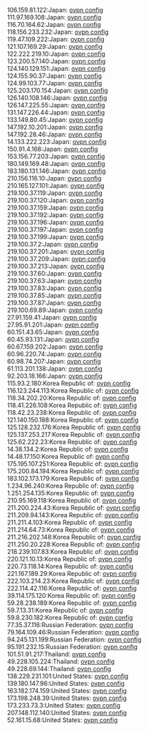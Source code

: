 106.159.81.122:Japan: [ovpn config](vpn/106_159_81_122.ovpn)  
111.97.169.108:Japan: [ovpn config](vpn/111_97_169_108.ovpn)  
116.70.164.62:Japan: [ovpn config](vpn/116_70_164_62.ovpn)  
118.156.233.232:Japan: [ovpn config](vpn/118_156_233_232.ovpn)  
119.47.109.222:Japan: [ovpn config](vpn/119_47_109_222.ovpn)  
121.107.169.29:Japan: [ovpn config](vpn/121_107_169_29.ovpn)  
122.222.219.10:Japan: [ovpn config](vpn/122_222_219_10.ovpn)  
123.200.57.140:Japan: [ovpn config](vpn/123_200_57_140.ovpn)  
124.140.129.151:Japan: [ovpn config](vpn/124_140_129_151.ovpn)  
124.155.90.37:Japan: [ovpn config](vpn/124_155_90_37.ovpn)  
124.99.103.77:Japan: [ovpn config](vpn/124_99_103_77.ovpn)  
125.203.170.154:Japan: [ovpn config](vpn/125_203_170_154.ovpn)  
126.140.108.146:Japan: [ovpn config](vpn/126_140_108_146.ovpn)  
126.147.225.55:Japan: [ovpn config](vpn/126_147_225_55.ovpn)  
131.147.226.44:Japan: [ovpn config](vpn/131_147_226_44.ovpn)  
133.149.80.45:Japan: [ovpn config](vpn/133_149_80_45.ovpn)  
147.192.10.201:Japan: [ovpn config](vpn/147_192_10_201.ovpn)  
147.192.28.46:Japan: [ovpn config](vpn/147_192_28_46.ovpn)  
14.133.222.223:Japan: [ovpn config](vpn/14_133_222_223.ovpn)  
150.91.4.168:Japan: [ovpn config](vpn/150_91_4_168.ovpn)  
153.156.77.203:Japan: [ovpn config](vpn/153_156_77_203.ovpn)  
180.149.169.48:Japan: [ovpn config](vpn/180_149_169_48.ovpn)  
183.180.131.146:Japan: [ovpn config](vpn/183_180_131_146.ovpn)  
210.156.116.10:Japan: [ovpn config](vpn/210_156_116_10.ovpn)  
210.165.127.101:Japan: [ovpn config](vpn/210_165_127_101.ovpn)  
219.100.37.119:Japan: [ovpn config](vpn/219_100_37_119.ovpn)  
219.100.37.120:Japan: [ovpn config](vpn/219_100_37_120.ovpn)  
219.100.37.159:Japan: [ovpn config](vpn/219_100_37_159.ovpn)  
219.100.37.192:Japan: [ovpn config](vpn/219_100_37_192.ovpn)  
219.100.37.196:Japan: [ovpn config](vpn/219_100_37_196.ovpn)  
219.100.37.197:Japan: [ovpn config](vpn/219_100_37_197.ovpn)  
219.100.37.199:Japan: [ovpn config](vpn/219_100_37_199.ovpn)  
219.100.37.2:Japan: [ovpn config](vpn/219_100_37_2.ovpn)  
219.100.37.201:Japan: [ovpn config](vpn/219_100_37_201.ovpn)  
219.100.37.209:Japan: [ovpn config](vpn/219_100_37_209.ovpn)  
219.100.37.213:Japan: [ovpn config](vpn/219_100_37_213.ovpn)  
219.100.37.60:Japan: [ovpn config](vpn/219_100_37_60.ovpn)  
219.100.37.63:Japan: [ovpn config](vpn/219_100_37_63.ovpn)  
219.100.37.83:Japan: [ovpn config](vpn/219_100_37_83.ovpn)  
219.100.37.85:Japan: [ovpn config](vpn/219_100_37_85.ovpn)  
219.100.37.87:Japan: [ovpn config](vpn/219_100_37_87.ovpn)  
219.100.69.89:Japan: [ovpn config](vpn/219_100_69_89.ovpn)  
27.91.159.41:Japan: [ovpn config](vpn/27_91_159_41.ovpn)  
27.95.91.201:Japan: [ovpn config](vpn/27_95_91_201.ovpn)  
60.151.43.65:Japan: [ovpn config](vpn/60_151_43_65.ovpn)  
60.45.93.131:Japan: [ovpn config](vpn/60_45_93_131.ovpn)  
60.67.159.202:Japan: [ovpn config](vpn/60_67_159_202.ovpn)  
60.96.220.74:Japan: [ovpn config](vpn/60_96_220_74.ovpn)  
60.98.74.207:Japan: [ovpn config](vpn/60_98_74_207.ovpn)  
61.113.201.138:Japan: [ovpn config](vpn/61_113_201_138.ovpn)  
92.203.18.166:Japan: [ovpn config](vpn/92_203_18_166.ovpn)  
115.93.2.180:Korea Republic of: [ovpn config](vpn/115_93_2_180.ovpn)  
116.123.244.113:Korea Republic of: [ovpn config](vpn/116_123_244_113.ovpn)  
118.34.202.20:Korea Republic of: [ovpn config](vpn/118_34_202_20.ovpn)  
118.41.226.108:Korea Republic of: [ovpn config](vpn/118_41_226_108.ovpn)  
118.42.23.238:Korea Republic of: [ovpn config](vpn/118_42_23_238.ovpn)  
121.140.150.188:Korea Republic of: [ovpn config](vpn/121_140_150_188.ovpn)  
125.128.232.176:Korea Republic of: [ovpn config](vpn/125_128_232_176.ovpn)  
125.137.253.217:Korea Republic of: [ovpn config](vpn/125_137_253_217.ovpn)  
125.62.222.23:Korea Republic of: [ovpn config](vpn/125_62_222_23.ovpn)  
14.38.134.2:Korea Republic of: [ovpn config](vpn/14_38_134_2.ovpn)  
14.48.17.150:Korea Republic of: [ovpn config](vpn/14_48_17_150.ovpn)  
175.195.107.251:Korea Republic of: [ovpn config](vpn/175_195_107_251.ovpn)  
175.200.84.194:Korea Republic of: [ovpn config](vpn/175_200_84_194.ovpn)  
183.102.173.179:Korea Republic of: [ovpn config](vpn/183_102_173_179.ovpn)  
1.234.96.240:Korea Republic of: [ovpn config](vpn/1_234_96_240.ovpn)  
1.251.254.135:Korea Republic of: [ovpn config](vpn/1_251_254_135.ovpn)  
210.95.169.118:Korea Republic of: [ovpn config](vpn/210_95_169_118.ovpn)  
211.200.224.43:Korea Republic of: [ovpn config](vpn/211_200_224_43.ovpn)  
211.209.94.143:Korea Republic of: [ovpn config](vpn/211_209_94_143.ovpn)  
211.211.4.103:Korea Republic of: [ovpn config](vpn/211_211_4_103.ovpn)  
211.214.64.73:Korea Republic of: [ovpn config](vpn/211_214_64_73.ovpn)  
211.216.202.148:Korea Republic of: [ovpn config](vpn/211_216_202_148.ovpn)  
211.250.20.228:Korea Republic of: [ovpn config](vpn/211_250_20_228.ovpn)  
218.239.107.83:Korea Republic of: [ovpn config](vpn/218_239_107_83.ovpn)  
220.121.10.13:Korea Republic of: [ovpn config](vpn/220_121_10_13.ovpn)  
220.73.118.14:Korea Republic of: [ovpn config](vpn/220_73_118_14.ovpn)  
221.167.189.29:Korea Republic of: [ovpn config](vpn/221_167_189_29.ovpn)  
222.103.214.23:Korea Republic of: [ovpn config](vpn/222_103_214_23.ovpn)  
222.114.42.116:Korea Republic of: [ovpn config](vpn/222_114_42_116.ovpn)  
39.114.175.120:Korea Republic of: [ovpn config](vpn/39_114_175_120.ovpn)  
59.28.238.189:Korea Republic of: [ovpn config](vpn/59_28_238_189.ovpn)  
59.7.13.31:Korea Republic of: [ovpn config](vpn/59_7_13_31.ovpn)  
59.8.230.182:Korea Republic of: [ovpn config](vpn/59_8_230_182.ovpn)  
77.35.37.116:Russian Federation: [ovpn config](vpn/77_35_37_116.ovpn)  
79.164.109.46:Russian Federation: [ovpn config](vpn/79_164_109_46.ovpn)  
94.245.131.199:Russian Federation: [ovpn config](vpn/94_245_131_199.ovpn)  
95.191.232.15:Russian Federation: [ovpn config](vpn/95_191_232_15.ovpn)  
101.51.91.217:Thailand: [ovpn config](vpn/101_51_91_217.ovpn)  
49.228.105.224:Thailand: [ovpn config](vpn/49_228_105_224.ovpn)  
49.228.69.144:Thailand: [ovpn config](vpn/49_228_69_144.ovpn)  
138.229.231.101:United States: [ovpn config](vpn/138_229_231_101.ovpn)  
139.180.147.96:United States: [ovpn config](vpn/139_180_147_96.ovpn)  
163.182.174.159:United States: [ovpn config](vpn/163_182_174_159.ovpn)  
173.198.248.39:United States: [ovpn config](vpn/173_198_248_39.ovpn)  
173.233.73.3:United States: [ovpn config](vpn/173_233_73_3.ovpn)  
207.148.112.140:United States: [ovpn config](vpn/207_148_112_140.ovpn)  
52.161.15.68:United States: [ovpn config](vpn/52_161_15_68.ovpn)  
